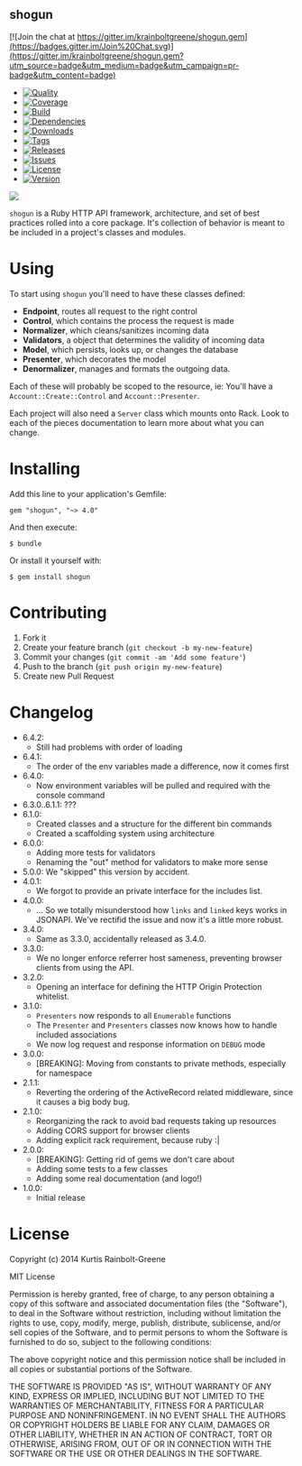 shogun
--------

[![Join the chat at https://gitter.im/krainboltgreene/shogun.gem](https://badges.gitter.im/Join%20Chat.svg)](https://gitter.im/krainboltgreene/shogun.gem?utm_source=badge&utm_medium=badge&utm_campaign=pr-badge&utm_content=badge)

  - [![Quality](http://img.shields.io/codeclimate/github/krainboltgreene/shogun.gem.svg?style=flat-square)](https://codeclimate.com/github/krainboltgreene/shogun.gem)
  - [![Coverage](http://img.shields.io/codeclimate/coverage/github/krainboltgreene/shogun.gem.svg?style=flat-square)](https://codeclimate.com/github/krainboltgreene/shogun.gem)
  - [![Build](http://img.shields.io/travis-ci/krainboltgreene/shogun.gem.svg?style=flat-square)](https://travis-ci.org/krainboltgreene/shogun.gem)
  - [![Dependencies](http://img.shields.io/gemnasium/krainboltgreene/shogun.gem.svg?style=flat-square)](https://gemnasium.com/krainboltgreene/shogun.gem)
  - [![Downloads](http://img.shields.io/gem/dtv/shogun.svg?style=flat-square)](https://rubygems.org/gems/shogun)
  - [![Tags](http://img.shields.io/github/tag/krainboltgreene/shogun.gem.svg?style=flat-square)](http://github.com/krainboltgreene/shogun.gem/tags)
  - [![Releases](http://img.shields.io/github/release/krainboltgreene/shogun.gem.svg?style=flat-square)](http://github.com/krainboltgreene/shogun.gem/releases)
  - [![Issues](http://img.shields.io/github/issues/krainboltgreene/shogun.gem.svg?style=flat-square)](http://github.com/krainboltgreene/shogun.gem/issues)
  - [![License](http://img.shields.io/badge/license-MIT-brightgreen.svg?style=flat-square)](http://opensource.org/licenses/MIT)
  - [![Version](http://img.shields.io/gem/v/shogun.svg?style=flat-square)](https://rubygems.org/gems/shogun)

![](http://upload.wikimedia.org/wikipedia/commons/thumb/7/76/Minamoto_no_Yoritomo.jpg/471px-Minamoto_no_Yoritomo.jpg)

`shogun` is a Ruby HTTP API framework, architecture, and set of best practices  rolled into a core package. It's collection of behavior is meant to be included in a project's classes and modules.


Using
=====

To start using `shogun` you'll need to have these classes defined:

  * **Endpoint**, routes all request to the right control
  * **Control**, which contains the process the request is made
  * **Normalizer**, which cleans/sanitizes incoming data
  * **Validators**, a object that determines the validity of incoming data
  * **Model**, which persists, looks up, or changes the database
  * **Presenter**, which decorates the model
  * **Denormalizer**, manages and formats the outgoing data.

Each of these will probably be scoped to the resource, ie: You'll have a `Account::Create::Control` and `Account::Presenter`.

Each project will also need a `Server` class which mounts onto Rack. Look to each of the pieces documentation to learn more about what you can change.


Installing
==========

Add this line to your application's Gemfile:

    gem "shogun", "~> 4.0"

And then execute:

    $ bundle

Or install it yourself with:

    $ gem install shogun


Contributing
============

  1. Fork it
  2. Create your feature branch (`git checkout -b my-new-feature`)
  3. Commit your changes (`git commit -am 'Add some feature'`)
  4. Push to the branch (`git push origin my-new-feature`)
  5. Create new Pull Request


Changelog
=========

  - 6.4.2:
    - Still had problems with order of loading
  - 6.4.1:
    * The order of the env variables made a difference, now it comes first
  - 6.4.0:
    * Now environment variables will be pulled and required with the console command
  - 6.3.0..6.1.1: ???
  - 6.1.0:
    * Created classes and a structure for the different bin commands
    * Created a scaffolding system using architecture
  - 6.0.0:
    * Adding more tests for validators
    * Renaming the "out" method for validators to make more sense
  - 5.0.0: We "skipped" this version by accident.
  - 4.0.1:
    * We forgot to provide an private interface for the includes list.
  - 4.0.0:
    * ... So we totally misunderstood how `links` and `linked` keys works in JSONAPI. We've rectifid the issue and now it's a little more robust.
  - 3.4.0:
    * Same as 3.3.0, accidentally released as 3.4.0.
  - 3.3.0:
    * We no longer enforce referrer host sameness, preventing browser clients from using the API.
  - 3.2.0:
    * Opening an interface for defining the HTTP Origin Protection whitelist.
  - 3.1.0:
    * `Presenters` now responds to all `Enumerable` functions
    * The `Presenter` and `Presenters` classes now knows how to handle included associations
    * We now log request and response information on `DEBUG` mode
  - 3.0.0:
    * [BREAKING]: Moving from constants to private methods, especially for namespace
  - 2.1.1:
    * Reverting the ordering of the ActiveRecord related middleware, since it causes a big body bug.
  - 2.1.0:
    * Reorganizing the rack to avoid bad requests taking up resources
    * Adding CORS support for browser clients
    * Adding explicit rack requirement, because ruby :|
  - 2.0.0:
    * [BREAKING]: Getting rid of gems we don't care about
    * Adding some tests to a few classes
    * Adding some real documentation (and logo!)
  - 1.0.0:
    * Initial release


License
=======

Copyright (c) 2014 Kurtis Rainbolt-Greene

MIT License

Permission is hereby granted, free of charge, to any person obtaining
a copy of this software and associated documentation files (the
"Software"), to deal in the Software without restriction, including
without limitation the rights to use, copy, modify, merge, publish,
distribute, sublicense, and/or sell copies of the Software, and to
permit persons to whom the Software is furnished to do so, subject to
the following conditions:

The above copyright notice and this permission notice shall be
included in all copies or substantial portions of the Software.

THE SOFTWARE IS PROVIDED "AS IS", WITHOUT WARRANTY OF ANY KIND,
EXPRESS OR IMPLIED, INCLUDING BUT NOT LIMITED TO THE WARRANTIES OF
MERCHANTABILITY, FITNESS FOR A PARTICULAR PURPOSE AND
NONINFRINGEMENT. IN NO EVENT SHALL THE AUTHORS OR COPYRIGHT HOLDERS BE
LIABLE FOR ANY CLAIM, DAMAGES OR OTHER LIABILITY, WHETHER IN AN ACTION
OF CONTRACT, TORT OR OTHERWISE, ARISING FROM, OUT OF OR IN CONNECTION
WITH THE SOFTWARE OR THE USE OR OTHER DEALINGS IN THE SOFTWARE.
